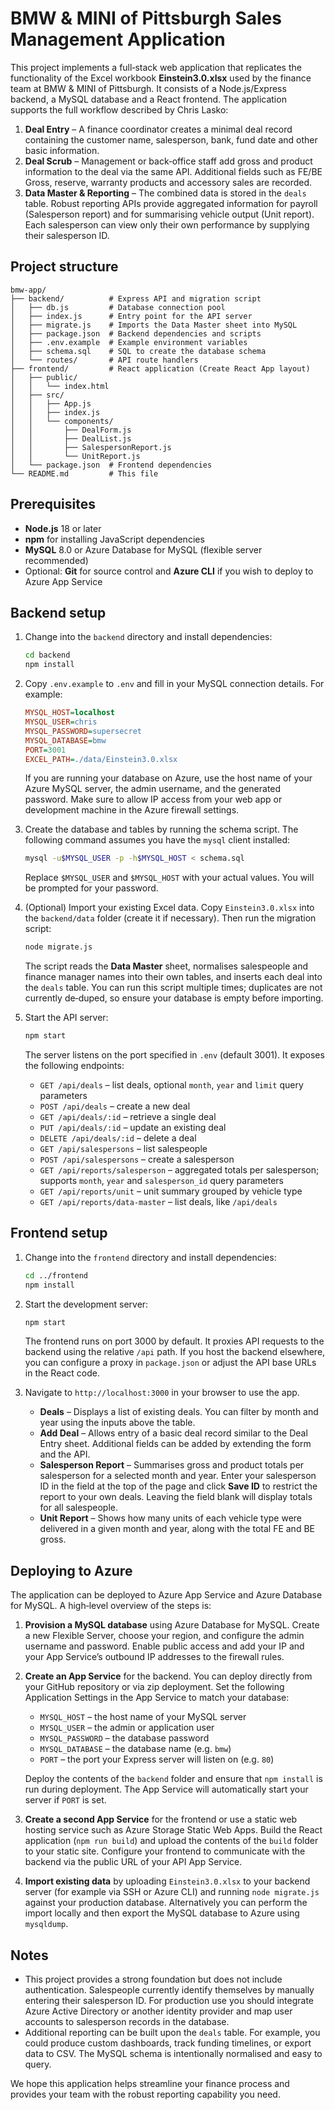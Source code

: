 # BMW & MINI of Pittsburgh Sales Management Application

This project implements a full‑stack web application that replicates the
functionality of the Excel workbook **Einstein3.0.xlsx** used by the
finance team at BMW & MINI of Pittsburgh.  It consists of a
Node.js/Express backend, a MySQL database and a React frontend.  The
application supports the full workflow described by Chris Lasko:

1. **Deal Entry** – A finance coordinator creates a minimal deal
   record containing the customer name, salesperson, bank, fund date
   and other basic information.
2. **Deal Scrub** – Management or back‑office staff add gross and
   product information to the deal via the same API.  Additional
   fields such as FE/BE Gross, reserve, warranty products and
   accessory sales are recorded.
3. **Data Master & Reporting** – The combined data is stored in the
   `deals` table.  Robust reporting APIs provide aggregated
   information for payroll (Salesperson report) and for summarising
   vehicle output (Unit report).  Each salesperson can view only
   their own performance by supplying their salesperson ID.

## Project structure

```
bmw-app/
├── backend/          # Express API and migration script
│   ├── db.js         # Database connection pool
│   ├── index.js      # Entry point for the API server
│   ├── migrate.js    # Imports the Data Master sheet into MySQL
│   ├── package.json  # Backend dependencies and scripts
│   ├── .env.example  # Example environment variables
│   ├── schema.sql    # SQL to create the database schema
│   └── routes/       # API route handlers
├── frontend/         # React application (Create React App layout)
│   ├── public/
│   │   └── index.html
│   ├── src/
│   │   ├── App.js
│   │   ├── index.js
│   │   └── components/
│   │       ├── DealForm.js
│   │       ├── DealList.js
│   │       ├── SalespersonReport.js
│   │       └── UnitReport.js
│   └── package.json  # Frontend dependencies
└── README.md         # This file
```

## Prerequisites

* **Node.js** 18 or later
* **npm** for installing JavaScript dependencies
* **MySQL** 8.0 or Azure Database for MySQL (flexible server recommended)
* Optional: **Git** for source control and **Azure CLI** if you wish to
  deploy to Azure App Service

## Backend setup

1. Change into the `backend` directory and install dependencies:

   ```sh
   cd backend
   npm install
   ```

2. Copy `.env.example` to `.env` and fill in your MySQL connection
   details.  For example:

   ```ini
   MYSQL_HOST=localhost
   MYSQL_USER=chris
   MYSQL_PASSWORD=supersecret
   MYSQL_DATABASE=bmw
   PORT=3001
   EXCEL_PATH=./data/Einstein3.0.xlsx
   ```

   If you are running your database on Azure, use the host name of
   your Azure MySQL server, the admin username, and the generated
   password.  Make sure to allow IP access from your web app or
   development machine in the Azure firewall settings.

3. Create the database and tables by running the schema script.  The
   following command assumes you have the `mysql` client installed:

   ```sh
   mysql -u$MYSQL_USER -p -h$MYSQL_HOST < schema.sql
   ```

   Replace `$MYSQL_USER` and `$MYSQL_HOST` with your actual
   values.  You will be prompted for your password.

4. (Optional) Import your existing Excel data.  Copy
   `Einstein3.0.xlsx` into the `backend/data` folder (create it if
   necessary).  Then run the migration script:

   ```sh
   node migrate.js
   ```

   The script reads the **Data Master** sheet, normalises
   salespeople and finance manager names into their own tables, and
   inserts each deal into the `deals` table.  You can run this
   script multiple times; duplicates are not currently de‑duped, so
   ensure your database is empty before importing.

5. Start the API server:

   ```sh
   npm start
   ```

   The server listens on the port specified in `.env` (default
   3001).  It exposes the following endpoints:

   * `GET /api/deals` – list deals, optional `month`, `year` and
     `limit` query parameters
   * `POST /api/deals` – create a new deal
   * `GET /api/deals/:id` – retrieve a single deal
   * `PUT /api/deals/:id` – update an existing deal
   * `DELETE /api/deals/:id` – delete a deal
   * `GET /api/salespersons` – list salespeople
   * `POST /api/salespersons` – create a salesperson
   * `GET /api/reports/salesperson` – aggregated totals per
     salesperson; supports `month`, `year` and `salesperson_id` query
     parameters
   * `GET /api/reports/unit` – unit summary grouped by vehicle type
   * `GET /api/reports/data-master` – list deals, like `/api/deals`

## Frontend setup

1. Change into the `frontend` directory and install dependencies:

   ```sh
   cd ../frontend
   npm install
   ```

2. Start the development server:

   ```sh
   npm start
   ```

   The frontend runs on port 3000 by default.  It proxies API
   requests to the backend using the relative `/api` path.  If you
   host the backend elsewhere, you can configure a proxy in
   `package.json` or adjust the API base URLs in the React code.

3. Navigate to `http://localhost:3000` in your browser to use the app.

   * **Deals** – Displays a list of existing deals.  You can filter
     by month and year using the inputs above the table.
   * **Add Deal** – Allows entry of a basic deal record similar to
     the Deal Entry sheet.  Additional fields can be added by
     extending the form and the API.
   * **Salesperson Report** – Summarises gross and product totals
     per salesperson for a selected month and year.  Enter your
     salesperson ID in the field at the top of the page and click
     **Save ID** to restrict the report to your own deals.  Leaving
     the field blank will display totals for all salespeople.
   * **Unit Report** – Shows how many units of each vehicle type were
     delivered in a given month and year, along with the total FE and
     BE gross.

## Deploying to Azure

The application can be deployed to Azure App Service and Azure
Database for MySQL.  A high‑level overview of the steps is:

1. **Provision a MySQL database** using Azure Database for MySQL.
   Create a new Flexible Server, choose your region, and configure
   the admin username and password.  Enable public access and add
   your IP and your App Service’s outbound IP addresses to the
   firewall rules.

2. **Create an App Service** for the backend.  You can deploy
   directly from your GitHub repository or via zip deployment.  Set
   the following Application Settings in the App Service to match
   your database:

   * `MYSQL_HOST` – the host name of your MySQL server
   * `MYSQL_USER` – the admin or application user
   * `MYSQL_PASSWORD` – the database password
   * `MYSQL_DATABASE` – the database name (e.g. `bmw`)
   * `PORT` – the port your Express server will listen on (e.g. `80`)

   Deploy the contents of the `backend` folder and ensure that
   `npm install` is run during deployment.  The App Service will
   automatically start your server if `PORT` is set.

3. **Create a second App Service** for the frontend or use a
   static web hosting service such as Azure Storage Static Web Apps.
   Build the React application (`npm run build`) and upload the
   contents of the `build` folder to your static site.  Configure
   your frontend to communicate with the backend via the public URL
   of your API App Service.

4. **Import existing data** by uploading `Einstein3.0.xlsx` to
   your backend server (for example via SSH or Azure CLI) and running
   `node migrate.js` against your production database.  Alternatively
   you can perform the import locally and then export the MySQL
   database to Azure using `mysqldump`.

## Notes

* This project provides a strong foundation but does not include
  authentication.  Salespeople currently identify themselves by
  manually entering their salesperson ID.  For production use you
  should integrate Azure Active Directory or another identity
  provider and map user accounts to salesperson records in the
  database.
* Additional reporting can be built upon the `deals` table.  For
  example, you could produce custom dashboards, track funding
  timelines, or export data to CSV.  The MySQL schema is
  intentionally normalised and easy to query.

We hope this application helps streamline your finance process and
provides your team with the robust reporting capability you need.